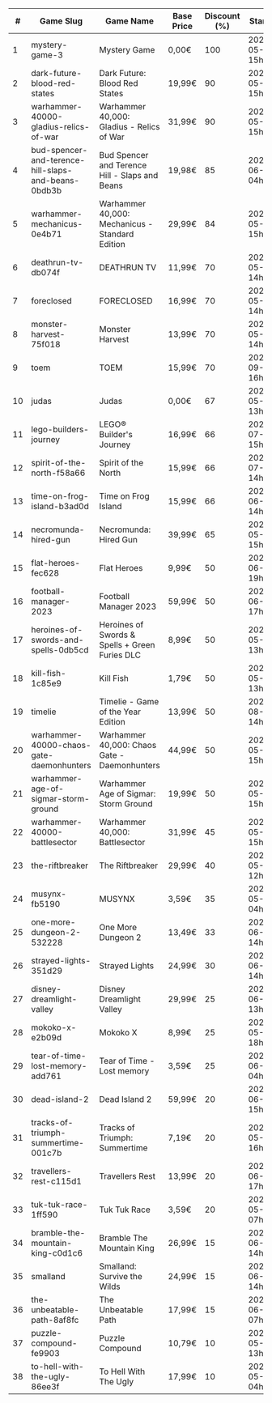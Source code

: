 |#|Game Slug|Game Name|Base Price|Discount (%)|Starts|Ends|
|---|---|---|---|---|---|---|
|1|mystery-game-3|Mystery Game|0,00€|100|2023-05-25 15h|2023-06-01 15h|
|2|dark-future-blood-red-states|Dark Future: Blood Red States|19,99€|90|2023-05-25 15h|2023-06-01 15h|
|3|warhammer-40000-gladius-relics-of-war|Warhammer 40,000: Gladius - Relics of War|31,99€|90|2023-05-25 15h|2023-06-01 15h|
|4|bud-spencer-and-terence-hill-slaps-and-beans-0bdb3b|Bud Spencer and Terence Hill - Slaps and Beans|19,98€|85|2023-06-16 04h|2023-08-02 04h|
|5|warhammer-mechanicus-0e4b71|Warhammer 40,000: Mechanicus - Standard Edition|29,99€|84|2023-05-25 15h|2023-06-01 15h|
|6|deathrun-tv-db074f|DEATHRUN TV|11,99€|70|2023-05-29 14h|2023-06-05 14h|
|7|foreclosed|FORECLOSED|16,99€|70|2023-05-29 14h|2023-06-05 14h|
|8|monster-harvest-75f018|Monster Harvest|13,99€|70|2023-05-29 14h|2023-06-05 14h|
|9|toem|TOEM|15,99€|70|2023-09-11 16h|2023-09-24 16h|
|10|judas|Judas|0,00€|67|2023-05-29 13h|2023-06-05 13h|
|11|lego-builders-journey|LEGO® Builder's Journey|16,99€|66|2023-07-31 15h|2023-08-07 15h|
|12|spirit-of-the-north-f58a66|Spirit of the North|15,99€|66|2023-07-03 14h|2023-07-10 14h|
|13|time-on-frog-island-b3ad0d|Time on Frog Island|15,99€|66|2023-06-19 14h|2023-06-26 14h|
|14|necromunda-hired-gun|Necromunda: Hired Gun|39,99€|65|2023-05-25 15h|2023-06-01 15h|
|15|flat-heroes-fec628|Flat Heroes|9,99€|50|2023-06-16 19h|2023-06-28 19h|
|16|football-manager-2023|Football Manager 2023|59,99€|50|2023-06-22 17h|2023-07-13 17h|
|17|heroines-of-swords-and-spells-0db5cd|Heroines of Swords & Spells + Green Furies DLC|8,99€|50|2023-05-29 13h|2023-06-05 13h|
|18|kill-fish-1c85e9|Kill Fish|1,79€|50|2023-05-29 13h|2023-06-05 13h|
|19|timelie|Timelie - Game of the Year Edition|13,99€|50|2023-08-01 14h|2023-08-15 14h|
|20|warhammer-40000-chaos-gate-daemonhunters|Warhammer 40,000: Chaos Gate - Daemonhunters|44,99€|50|2023-05-25 15h|2023-06-01 15h|
|21|warhammer-age-of-sigmar-storm-ground|Warhammer Age of Sigmar: Storm Ground|19,99€|50|2023-05-25 15h|2023-06-01 15h|
|22|warhammer-40000-battlesector|Warhammer 40,000: Battlesector|31,99€|45|2023-05-25 15h|2023-06-01 15h|
|23|the-riftbreaker|The Riftbreaker|29,99€|40|2023-05-29 12h|2023-06-15 12h|
|24|musynx-fb5190|MUSYNX|3,59€|35|2023-05-31 04h|2023-06-07 04h|
|25|one-more-dungeon-2-532228|One More Dungeon 2|13,49€|33|2023-06-09 14h|2023-06-18 14h|
|26|strayed-lights-351d29|Strayed Lights|24,99€|30|2023-06-13 14h|2023-06-25 14h|
|27|disney-dreamlight-valley|Disney Dreamlight Valley|29,99€|25|2023-06-02 13h|2023-06-15 13h|
|28|mokoko-x-e2b09d|Mokoko X|8,99€|25|2023-05-26 18h|2023-06-09 18h|
|29|tear-of-time-lost-memory-add761|Tear of Time - Lost memory|3,59€|25|2023-06-21 04h|2023-06-28 04h|
|30|dead-island-2|Dead Island 2|59,99€|20|2023-06-06 15h|2023-06-15 15h|
|31|tracks-of-triumph-summertime-001c7b|Tracks of Triumph: Summertime|7,19€|20|2023-05-27 16h|2023-06-03 16h|
|32|travellers-rest-c115d1|Travellers Rest|13,99€|20|2023-06-01 17h|2023-06-15 17h|
|33|tuk-tuk-race-1ff590|Tuk Tuk Race|3,59€|20|2023-05-25 07h|2023-06-01 07h|
|34|bramble-the-mountain-king-c0d1c6|Bramble The Mountain King|26,99€|15|2023-06-05 14h|2023-06-12 14h|
|35|smalland|Smalland: Survive the Wilds|24,99€|15|2023-06-12 14h|2023-06-19 14h|
|36|the-unbeatable-path-8af8fc|The Unbeatable Path|17,99€|15|2023-06-01 07h|2023-06-11 07h|
|37|puzzle-compound-fe9903|Puzzle Compound|10,79€|10|2023-05-25 13h|2023-06-01 13h|
|38|to-hell-with-the-ugly-86ee3f|To Hell With The Ugly|17,99€|10|2023-05-30 04h|2023-06-06 04h|
